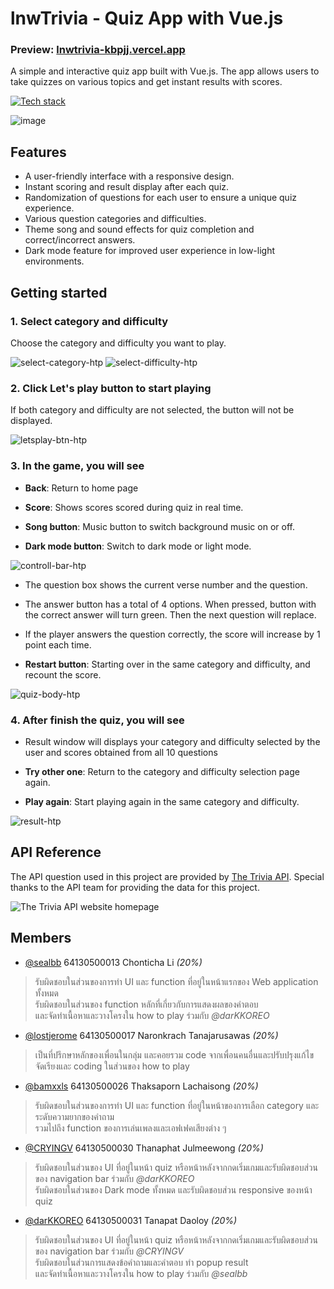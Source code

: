 # lnwTrivia - Quiz App with Vue.js

### Preview: [lnwtrivia-kbpjj.vercel.app](https://lnwtrivia-kbpjj.vercel.app/)

A simple and interactive quiz app built with Vue.js. The app allows users to take quizzes on various topics and get instant results with scores.

[![Tech stack](https://skillicons.dev/icons?i=vue,tailwind,vercel)](https://skillicons.dev)

![image](https://user-images.githubusercontent.com/88102079/220551177-30811674-b99a-412e-8c7b-fb4fdb2045a9.png)


## Features

- A user-friendly interface with a responsive design.
- Instant scoring and result display after each quiz.
- Randomization of questions for each user to ensure a unique quiz experience.
- Various question categories and difficulties.
- Theme song and sound effects for quiz completion and correct/incorrect answers.
- Dark mode feature for improved user experience in low-light environments.

## Getting started

### 1. Select category and difficulty

Choose the category and difficulty you want to play.

<img   alt="select-category-htp" src="https://user-images.githubusercontent.com/88102079/220555203-913a1ec5-a163-451a-b359-85b8f3da81d0.png" />

<img   alt="select-difficulty-htp" src="https://user-images.githubusercontent.com/88102079/220555221-46e1d3d3-f8df-4ce3-bf46-9033de0e3ef4.png" />

### 2. Click Let's play button to start playing

If both category and difficulty are not selected, the button will not be displayed.

<img   alt="letsplay-btn-htp" src="https://user-images.githubusercontent.com/88102079/220555327-bde5755e-3b1a-4895-aec8-7f6455db50fc.png" />

### 3. In the game, you will see

- **Back**: Return to home page

- **Score**: Shows scores scored during quiz in real time.
 
- **Song button**: Music button to switch background music on or off.

- **Dark mode button**: Switch to dark mode or light mode.

<img  alt="controll-bar-htp" src="https://user-images.githubusercontent.com/88102079/220555566-380ab8ad-45e9-426b-9b62-3b0e2b0b4011.png" />

- The question box shows the current verse number and the question.

- The answer button has a total of 4 options. When pressed, button with the correct answer will turn green. Then the next question will replace.

- If the player answers the question correctly, the score will increase by 1 point each time.

- **Restart button**: Starting over in the same category and difficulty, and recount the score.

<img  alt="quiz-body-htp" src="https://user-images.githubusercontent.com/88102079/220555429-e57b80b6-6197-4de4-b7b1-4223f3f7ea66.png" />

### 4. After finish the quiz, you will see

- Result window will displays your category and difficulty selected by the user and scores obtained from all 10 questions

- **Try other one**: Return to the category and difficulty selection page again.

- **Play again**: Start playing again in the same category and difficulty. 

<img  alt="result-htp" src="https://user-images.githubusercontent.com/88102079/220555687-c1058593-7eb2-48c9-9b44-27f208717688.png" />

## API Reference

The API question used in this project are provided by [The Trivia API](https://the-trivia-api.com/). Special thanks to the API team for providing the data for this project.

<img alt="The Trivia API website homepage" src="https://user-images.githubusercontent.com/88102079/220561456-9ff5390b-4d2d-442d-ad46-4b77539a26ee.png" />

## Members

- [@sealbb](https://www.github.com/sealbb) 64130500013 Chonticha Li *(20%)*
> รับผิดชอบในส่วนของการทำ UI และ function ที่อยู่ในหน้าแรกของ Web application ทั้งหมด <br/>รับผิดชอบในส่วนของ function หลักที่เกี่ยวกับการแสดงผลของคำตอบ <br/>และจัดทำเนื้อหาและวางโครงใน how to play ร่วมกับ *@darKKOREO*
- [@lostjerome](https://www.github.com/lostjerome) 64130500017 Naronkrach Tanajarusawas *(20%)*
> เป็นที่ปรึกษาหลักของเพื่อนในกลุ่ม และคอยรวม code จากเพื่อนคนอื่นและปรับปรุงแก้ไข <br/>จัดเรียงและ coding ในส่วนของ how to play
- [@bamxxls](https://www.github.com/bamxxls) 64130500026 Thaksaporn Lachaisong *(20%)*
> รับผิดชอบในส่วนของการทำ UI และ function ที่อยู่ในหน้าของการเลือก category และ ระดับความยากของคำถาม <br/>รวมไปถึง function ของการเล่นเพลงและเอฟเฟคเสียงต่าง ๆ
- [@CRYINGV](https://www.github.com/CRYINGV) 64130500030 Thanaphat Julmeewong *(20%)*
> รับผิดชอบในส่วนของ UI ที่อยู่ในหน้า quiz หรือหน้าหลังจากกดเริ่มเกมและรับผิดชอบส่วนของ navigation bar ร่วมกับ *@darKKOREO* <br/>รับผิดชอบในส่วนของ Dark mode ทั้งหมด และรับผิดชอบส่วน responsive ของหน้า quiz
- [@darKKOREO](https://www.github.com/darKKOREO) 64130500031 Tanapat Daoloy *(20%)*
> รับผิดชอบในส่วนของ UI ที่อยู่ในหน้า quiz หรือหน้าหลังจากกดเริ่มเกมและรับผิดชอบส่วนของ navigation bar ร่วมกับ *@CRYINGV* <br/>รับผิดชอบในส่วนการแสดงข้อคำถามและคำตอบ ทำ popup result <br/>และจัดทำเนื้อหาและวางโครงใน how to play ร่วมกับ *@sealbb*



